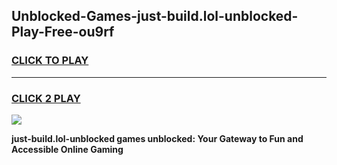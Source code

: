 
## Unblocked-Games-just-build.lol-unblocked-Play-Free-ou9rf
<h3>
<a href="https://premium76.site?title=just-build.lol-unblocked&ref=23A">CLICK TO PLAY</a></h3>
<hr>

<h3>
<a href="https://premium76.site?title=just-build.lol-unblocked&ref=23A">CLICK 2 PLAY</a>
  
</h3>

<a href="https://premium76.site?title=just-build.lol-unblocked&ref=23A"><img src="https://clearcache.store/games.png"></a>


**just-build.lol-unblocked games unblocked: Your Gateway to Fun and Accessible Online Gaming**

